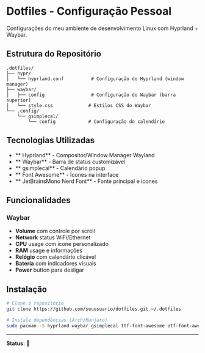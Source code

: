 # Dotfiles - Configuração Pessoal

Configurações do meu ambiente de desenvolvimento Linux com Hyprland + Waybar.

## Estrutura do Repositório

```
.dotfiles/
├── hypr/
│   └── hyprland.conf          # Configuração do Hyprland (window manager)
├── waybar/
│   ├── config                 # Configuração do Waybar (barra superior)
│   └── style.css             # Estilos CSS do Waybar
└── .config/
    └── gsimplecal/
        └── config            # Configuração do calendário
```

##  Tecnologias Utilizadas

- ** Hyprland** - Compositor/Window Manager Wayland
- ** Waybar** - Barra de status customizável
- ** gsimplecal** - Calendário popup
- ** Font Awesome** - Ícones na interface
- ** JetBrainsMono Nerd Font** - Fonte principal e ícones

##  Funcionalidades

### Waybar

-  **Volume** com controle por scroll
-  **Network** status WiFi/Ethernet
-  **CPU** usage com ícone personalizado
-  **RAM** usage e informações
-  **Relógio** com calendário clicável
-  **Bateria** com indicadores visuais
-  **Power** button para desligar

## Instalação

```bash
# Clone o repositório
git clone https://github.com/seuusuario/dotfiles.git ~/.dotfiles

# Instale dependências (Arch/Manjaro)
sudo pacman -S hyprland waybar gsimplecal ttf-font-awesome otf-font-awesome
```

---

**Status**: 🚧

